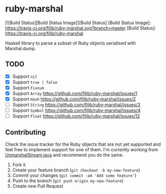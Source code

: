 # ruby-marshal

[![Build Status][Build Status Image]][Build Status]
[Build Status Image]: https://travis-ci.org/filib/ruby-marshal.svg?branch=master
[Build Status]: https://travis-ci.org/filib/ruby-marshal

Haskell library to parse a subset of Ruby objects serialised with Marshal.dump.

## TODO

- [x] Support `nil`
- [x] Support `true | false`
- [x] Support `Fixnum`
- [x] Support `Array` https://github.com/filib/ruby-marshal/issues/1
- [x] Support `Hash` https://github.com/filib/ruby-marshal/issues/2
- [ ] Support `String` https://github.com/filib/ruby-marshal/issues/3
- [ ] Support `Symbol` https://github.com/filib/ruby-marshal/issues/4
- [ ] Support `Float` https://github.com/filib/ruby-marshal/issues/12

## Contributing

Check the issue tracker for the Ruby objects that are not yet supported and feel free to implement support for one of them. I'm currently working from [UnmarshalStream.java](https://github.com/jruby/jruby/blob/master/core/src/main/java/org/jruby/runtime/marshal/UnmarshalStream.java) and recommend you do the same.

1. Fork it
2. Create your feature branch (`git checkout -b my-new-feature`)
3. Commit your changes (`git commit -am 'Add some feature'`)
4. Push to the branch (`git push origin my-new-feature`)
5. Create new Pull Request
